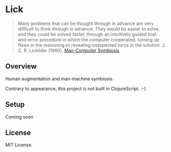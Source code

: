 # Lick

> Many problems that can be thought through in advance are very difficult to think through in advance. They would be easier to solve, and they could be solved faster, through an intuitively guided trial-and-error procedure in which the computer cooperated, turning up flaws in the reasoning or revealing unexpected turns in the solution.
> J. C. R. Licklider (1960), [Man-Computer Symbiosis](http://groups.csail.mit.edu/medg/people/psz/Licklider.html)

## Overview

Human augmentation and man-machine symbiosis.

Contrary to appearance, this project is not built in ClojureScript. :-)

## Setup

Coming soon

## License

MIT License.
